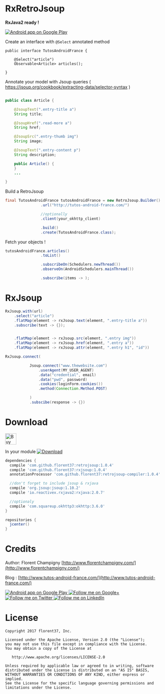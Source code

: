 # RxRetroJsoup

**RxJava2 ready !**


<a href="https://goo.gl/WXW8Dc">
  <img alt="Android app on Google Play" src="https://developer.android.com/images/brand/en_app_rgb_wo_45.png" />
</a>


Create an interface with `@Select` annotated method
```
public interface TutosAndroidFrance {

    @Select("article")
    Observable<Article> articles();

}
```

Annotate your model with Jsoup queries ( https://jsoup.org/cookbook/extracting-data/selector-syntax )

```java

public class Article {

    @JsoupText(".entry-title a")
    String title;

    @JsoupHref(".read-more a")
    String href;

    @JsoupSrc(".entry-thumb img")
    String image;

    @JsoupText(".entry-content p")
    String description;

    public Article() {
    }
    ...

}
```

Build a RetroJsoup

```java
final TutosAndroidFrance tutosAndroidFrance = new RetroJsoup.Builder()
                .url("http://tutos-android-france.com/")

                //optionally
                .client(your_okhttp_client)

                .build()
                .create(TutosAndroidFrance.class);
```

Fetch your objects !
```java
tutosAndroidFrance.articles()
                .toList()

                .subscribeOn(Schedulers.newThread())
                .observeOn(AndroidSchedulers.mainThread())

                .subscribe(items -> );
```

# RxJsoup

```java
RxJsoup.with(url)
    .select("article")
    .flatMap(element -> rxJsoup.text(element, ".entry-title a"))
    .subscribe(text -> {});


    .flatMap(element -> rxJsoup.src(element, ".entry img"))
    .flatMap(element -> rxJsoup.href(element, ".entry a"))
    .flatMap(element -> rxJsoup.attr(element, ".entry h1", "id"))


```

```java
RxJsoup.connect(

           Jsoup.connect("www.thewebsite.com")
               .userAgent(MY_USER_AGENT)
               .data("credential", email)
               .data("pwd", password)
               .cookies(loginForm.cookies())
               .method(Connection.Method.POST)

           )
           .subscibe(response -> {})
```

# Download

<a href='https://ko-fi.com/A160LCC' target='_blank'><img height='36' style='border:0px;height:36px;' src='https://az743702.vo.msecnd.net/cdn/kofi1.png?v=0' border='0' alt='Buy Me a Coffee at ko-fi.com' /></a>

In your module [![Download](https://api.bintray.com/packages/florent37/maven/retrojsoup-compiler/images/download.svg)](https://bintray.com/florent37/maven/retrojsoup-compiler/_latestVersion)
```groovy
dependencies {
  compile 'com.github.florent37:retrojsoup:1.0.4'
  compile 'com.github.florent37:rxjsoup:1.0.4'
  annotationProcessor 'com.github.florent37:retrojsoup-compiler:1.0.4'

  //don't forget to include jsoup & rxjava
  compile 'org.jsoup:jsoup:1.10.2'
  compile 'io.reactivex.rxjava2:rxjava:2.0.7'

  //optionaly
  compile 'com.squareup.okhttp3:okhttp:3.6.0'
}

repositories {
  jcenter()
}
```
# Credits

Author: Florent Champigny [http://www.florentchampigny.com/](http://www.florentchampigny.com/)

Blog : [http://www.tutos-android-france.com/](http://www.tutos-android-france.com/)


<a href="https://goo.gl/WXW8Dc">
  <img alt="Android app on Google Play" src="https://developer.android.com/images/brand/en_app_rgb_wo_45.png" />
</a>

<a href="https://plus.google.com/+florentchampigny">
  <img alt="Follow me on Google+"
       src="https://raw.githubusercontent.com/florent37/DaVinci/master/mobile/src/main/res/drawable-hdpi/gplus.png" />
</a>
<a href="https://twitter.com/florent_champ">
  <img alt="Follow me on Twitter"
       src="https://raw.githubusercontent.com/florent37/DaVinci/master/mobile/src/main/res/drawable-hdpi/twitter.png" />
</a>
<a href="https://www.linkedin.com/in/florentchampigny">
  <img alt="Follow me on LinkedIn"
       src="https://raw.githubusercontent.com/florent37/DaVinci/master/mobile/src/main/res/drawable-hdpi/linkedin.png" />
</a>

# License

    Copyright 2017 florent37, Inc.

    Licensed under the Apache License, Version 2.0 (the "License");
    you may not use this file except in compliance with the License.
    You may obtain a copy of the License at

       http://www.apache.org/licenses/LICENSE-2.0

    Unless required by applicable law or agreed to in writing, software
    distributed under the License is distributed on an "AS IS" BASIS,
    WITHOUT WARRANTIES OR CONDITIONS OF ANY KIND, either express or implied.
    See the License for the specific language governing permissions and
    limitations under the License.

